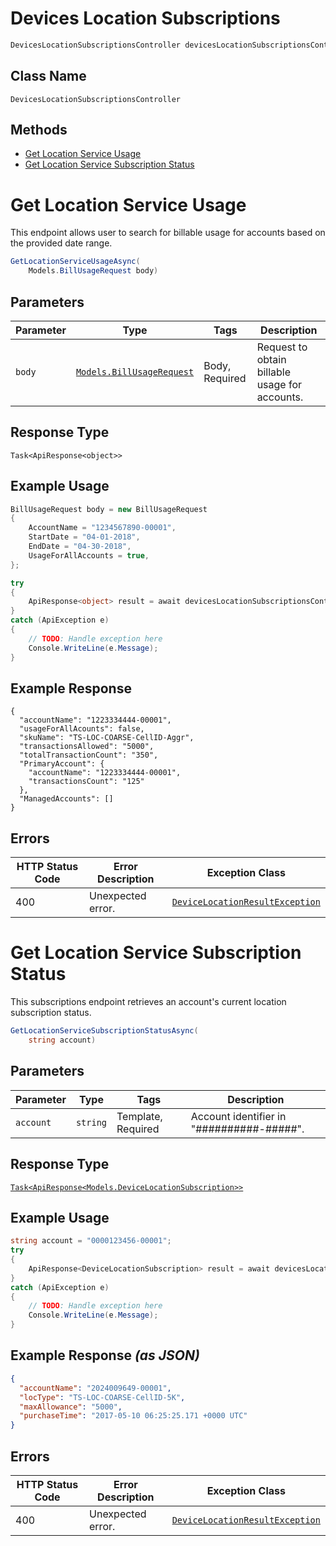 # Devices Location Subscriptions

```csharp
DevicesLocationSubscriptionsController devicesLocationSubscriptionsController = client.DevicesLocationSubscriptionsController;
```

## Class Name

`DevicesLocationSubscriptionsController`

## Methods

* [Get Location Service Usage](../../doc/controllers/devices-location-subscriptions.md#get-location-service-usage)
* [Get Location Service Subscription Status](../../doc/controllers/devices-location-subscriptions.md#get-location-service-subscription-status)


# Get Location Service Usage

This endpoint allows user to search for billable usage for accounts based on the provided date range.

```csharp
GetLocationServiceUsageAsync(
    Models.BillUsageRequest body)
```

## Parameters

| Parameter | Type | Tags | Description |
|  --- | --- | --- | --- |
| `body` | [`Models.BillUsageRequest`](../../doc/models/bill-usage-request.md) | Body, Required | Request to obtain billable usage for accounts. |

## Response Type

`Task<ApiResponse<object>>`

## Example Usage

```csharp
BillUsageRequest body = new BillUsageRequest
{
    AccountName = "1234567890-00001",
    StartDate = "04-01-2018",
    EndDate = "04-30-2018",
    UsageForAllAccounts = true,
};

try
{
    ApiResponse<object> result = await devicesLocationSubscriptionsController.GetLocationServiceUsageAsync(body);
}
catch (ApiException e)
{
    // TODO: Handle exception here
    Console.WriteLine(e.Message);
}
```

## Example Response

```
{
  "accountName": "1223334444-00001",
  "usageForAllAcounts": false,
  "skuName": "TS-LOC-COARSE-CellID-Aggr",
  "transactionsAllowed": "5000",
  "totalTransactionCount": "350",
  "PrimaryAccount": {
    "accountName": "1223334444-00001",
    "transactionsCount": "125"
  },
  "ManagedAccounts": []
}
```

## Errors

| HTTP Status Code | Error Description | Exception Class |
|  --- | --- | --- |
| 400 | Unexpected error. | [`DeviceLocationResultException`](../../doc/models/device-location-result-exception.md) |


# Get Location Service Subscription Status

This subscriptions endpoint retrieves an account's current location subscription status.

```csharp
GetLocationServiceSubscriptionStatusAsync(
    string account)
```

## Parameters

| Parameter | Type | Tags | Description |
|  --- | --- | --- | --- |
| `account` | `string` | Template, Required | Account identifier in "##########-#####". |

## Response Type

[`Task<ApiResponse<Models.DeviceLocationSubscription>>`](../../doc/models/device-location-subscription.md)

## Example Usage

```csharp
string account = "0000123456-00001";
try
{
    ApiResponse<DeviceLocationSubscription> result = await devicesLocationSubscriptionsController.GetLocationServiceSubscriptionStatusAsync(account);
}
catch (ApiException e)
{
    // TODO: Handle exception here
    Console.WriteLine(e.Message);
}
```

## Example Response *(as JSON)*

```json
{
  "accountName": "2024009649-00001",
  "locType": "TS-LOC-COARSE-CellID-5K",
  "maxAllowance": "5000",
  "purchaseTime": "2017-05-10 06:25:25.171 +0000 UTC"
}
```

## Errors

| HTTP Status Code | Error Description | Exception Class |
|  --- | --- | --- |
| 400 | Unexpected error. | [`DeviceLocationResultException`](../../doc/models/device-location-result-exception.md) |

